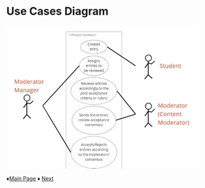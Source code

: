 # Use Cases Diagram

![Logo](https://github.com/Edwin-Lines/Project-Cosmos/blob/Third-Deadline/Resources/Images/Project_UseCaseDiagram_FinalVer.jpeg)

 ♦[Main Page](https://github.com/Edwin-Lines/Project-Cosmos/tree/Third-Deadline "Main Page") 
 ♦ [Next](https://github.com/Edwin-Lines/Project-Cosmos/tree/Third-Deadline/Documentation/Prototypes%20and%20Resources "Next")
